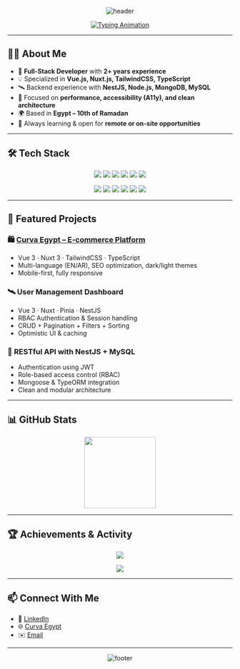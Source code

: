 <!-- ======================= 🌌 Ibrahim Marwan Ghaybour ======================= -->

<!-- HEADER -->
<p align="center">
  <img src="https://capsule-render.vercel.app/api?type=waving&height=220&color=0:0f172a,100:1e293b&text=Ibrahim%20Marwan%20Ghaybour&fontAlign=50&fontAlignY=38&fontColor=00DC82&animation=fadeIn" alt="header"/>
</p>

<!-- TYPING EFFECT -->
<p align="center">
  <a href="https://github.com/ibrahem-ghaybour">
    <img src="https://readme-typing-svg.demolab.com?font=Fira+Code&size=22&pause=1000&center=true&vCenter=true&width=900&lines=Full-Stack+Developer+%7C+Vue.js+%26+NestJS;Building+Scalable+%26+Accessible+Web+Apps;Clean+Code+%7C+Modern+Architecture+%7C+SQL+%26+NoSQL" alt="Typing Animation"/>
  </a>
</p>

---

## 👨‍💻 About Me
- 🚀 **Full-Stack Developer** with **2+ years experience**  
- 💡 Specialized in **Vue.js, Nuxt.js, TailwindCSS, TypeScript**  
- 🛰 Backend experience with **NestJS, Node.js, MongoDB, MySQL**  
- 🎨 Focused on **performance, accessibility (A11y), and clean architecture**  
- 🌍 Based in **Egypt – 10th of Ramadan**  
- 🔭 Always learning & open for **remote or on-site opportunities**  

---

## 🛠 Tech Stack
<p align="center">
  <!-- Languages -->
  <img src="https://skillicons.dev/icons?i=html,css,js,ts" />
  <!-- Frontend -->
  <img src="https://skillicons.dev/icons?i=vue,nuxt,react" />
  <!-- Styling -->
  <img src="https://skillicons.dev/icons?i=tailwind,bootstrap" />
  <!-- Backend -->
  <img src="https://skillicons.dev/icons?i=nest,nodejs,express" />
  <!-- Databases -->
  <img src="https://skillicons.dev/icons?i=mongodb,mysql" />
  <!-- Tools -->
  <img src="https://skillicons.dev/icons?i=git,github,docker,vite,webpack,linux,npm,postman,figma" />
</p>

<p align="center">
  <img src="https://img.shields.io/badge/GSAP-Animations-10B981?logo=greensock&logoColor=fff&style=for-the-badge"/>
  <img src="https://img.shields.io/badge/Pinia-State%20Management-ffdd57?style=for-the-badge"/>
  <img src="https://img.shields.io/badge/VueUse-Utilities-41b883?style=for-the-badge"/>
  <img src="https://img.shields.io/badge/ShadcnVue-UI%20Components-0ea5e9?style=for-the-badge"/>
  <img src="https://img.shields.io/badge/Mongoose-ODM-47A248?logo=mongodb&logoColor=fff&style=for-the-badge"/>
  <img src="https://img.shields.io/badge/TypeORM-ORM-FAB005?logo=typeorm&logoColor=fff&style=for-the-badge"/>
</p>

---

## 🚀 Featured Projects

### 🛍️ [Curva Egypt – E-commerce Platform](https://curvaegypt.com)
- Vue 3 · Nuxt 3 · TailwindCSS · TypeScript  
- Multi-language (EN/AR), SEO optimization, dark/light themes  
- Mobile-first, fully responsive  

### 🛰 User Management Dashboard
- Vue 3 · Nuxt · Pinia · NestJS  
- RBAC Authentication & Session handling  
- CRUD + Pagination + Filters + Sorting  
- Optimistic UI & caching  

### 💾 RESTful API with NestJS + MySQL
- Authentication using JWT  
- Role-based access control (RBAC)  
- Mongoose & TypeORM integration  
- Clean and modular architecture  

---

## 📊 GitHub Stats

<p align="center">
  <img src="https://github-readme-stats.vercel.app/api/top-langs/?username=ibrahem-ghaybour&layout=compact&theme=tokyonight&hide_border=true" height="160"/>
</p>

---

## 🏆 Achievements & Activity
<p align="center">
  <img src="https://github-profile-trophy.vercel.app/?username=ibrahem-ghaybour&theme=matrix&no-frame=true&margin-w=10&row=1" />
</p>

<p align="center">
  <img src="https://github-readme-activity-graph.vercel.app/graph?username=ibrahem-ghaybour&theme=react-dark&hide_border=true" />
</p>

---

## 📫 Connect With Me
- 💼 [LinkedIn](https://www.linkedin.com/in/ibrahim-ghaybour-2b999a299)  
- 🌐 [Curva Egypt](https://curvaegypt.com)  
- ✉️ [Email](mailto:ebrahimghaibour65@gmail.com)  

---

<!-- FOOTER -->
<p align="center">
  <img src="https://capsule-render.vercel.app/api?type=waving&height=140&section=footer&color=0:1e293b,100:0b1220" alt="footer"/>
</p>

